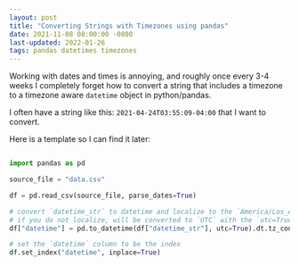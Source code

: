 ```yaml
---
layout: post
title: "Converting Strings with Timezones using pandas"
date: 2021-11-08 08:00:00 -0800
last-updated: 2022-01-26
tags: pandas datetimes timezones
---
```


Working with dates and times is annoying, and roughly once every 3-4 weeks I completely forget how to convert a string that includes a timezone to a timezone aware `datetime` object in python/pandas.

I often have a string like this: `2021-04-24T03:55:09-04:00` that I want to convert.

Here is a template so I can find it later:

```python

import pandas as pd

source_file = "data.csv"

df = pd.read_csv(source_file, parse_dates=True)

# convert `datetime_str` to datetime and localize to the `America/Los_Angeles` timezone
# if you do not localize, will be converted to `UTC` with the `utc=True` parameter
df["datetime"] = pd.to_datetime(df["datetime_str"], utc=True).dt.tz_convert("America/Los_Angeles")

# set the `datetime` column to be the index
df.set_index("datetime", inplace=True)

```

